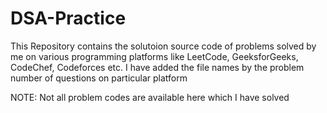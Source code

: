 # DSA-Practice
This Repository contains the solutoion source code of problems solved by me on various programming platforms like LeetCode, GeeksforGeeks, CodeChef, Codeforces etc.
I have added the file names by the problem number of questions on particular platform

NOTE: Not all problem codes are available here which I have solved 
